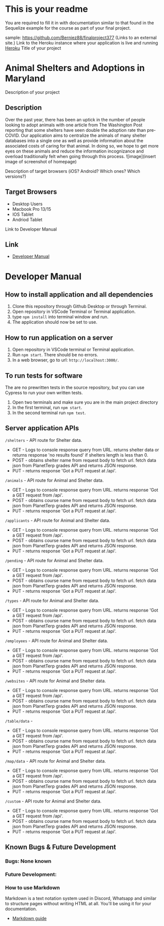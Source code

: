 # This is your readme
You are required to fill it in with documentation similar to that found in the Sequelize example for the course as part of your final project.

sample: https://github.com/Berniez88/finalproject377 (Links to an external site.)
Link to the Heroku instance where your application is live and running
[Heroku](https://dashboard.heroku.com/apps/powerful-plateau-48422)
Title of your project
# Animal Shelters and Adoptions in Maryland
Description of your project
## Description
Over the past year, there has been an uptick in the number of people looking to adopt animals with one article from The Washington Post reporting that some shelters have seen double the adoption rate than pre-COVID. Our application aims to centralize the animals of many shelter databases into a single one as well as provide information about the associated costs of caring for that animal. In doing so, we hope to get more eyes on these animals and reduce the information incognizance and overload traditionally felt when going through this process. 
![image](insert image of screenshot of homepage)

Description of target browsers (iOS? Android? Which ones? Which versions?)
## Target Browsers
* Desktop Users
* Macbook Pro 13/15 
* IOS Tablet
* Andriod Tablet   

Link to Developer Manual
## Link
* [Developer Manual]()
# Developer Manual
## How to install application and all dependencies
1. Clone this repository through Github Desktop or through Terminal.
2. Open repository in VSCode Terminal or Terminal application.
3. type ```npm install``` into terminal window and run.
4. The application should now be set to use.

## How to run application on a server
1. Open repository in VSCode terminal or Terminal application.
2. Run ```npm start```. There should be no errors.
3. In a web browser, go to url: ```http://localhost:3000/```.

## To run tests for software
The are no prewritten tests in the source repository, but you can use Cypress to run your own written tests.
1. Open two terminals and make sure you are in the main project directory
2. In the first terminal, run ```npm start```.
3. In the second terminal run ```npm test```.

## Server application APIs
```/shelters``` - API route for Shelter data.
* GET - Logs to console response query from URL. returns shelter data or returns response 'no results found' if shelters length is less than 0.
* POST - obtains shelter name from request body to fetch url. fetch data json from PlanetTerp grades API and returns JSON response. 
* PUT - returns response 'Got a PUT request at /api'.

```/animals``` - API route for Animal and Shelter data.
* GET - Logs to console response query from URL. returns response 'Got a GET request from /api'.
* POST - obtains course name from request body to fetch url. fetch data json from PlanetTerp grades API and returns JSON response. 
* PUT - returns response 'Got a PUT request at /api'.

```/applicants``` - API route for Animal and Shelter data.
* GET - Logs to console response query from URL. returns response 'Got a GET request from /api'.
* POST - obtains course name from request body to fetch url. fetch data json from PlanetTerp grades API and returns JSON response. 
* PUT - returns response 'Got a PUT request at /api'.

```/pending``` - API route for Animal and Shelter data.
* GET - Logs to console response query from URL. returns response 'Got a GET request from /api'.
* POST - obtains course name from request body to fetch url. fetch data json from PlanetTerp grades API and returns JSON response. 
* PUT - returns response 'Got a PUT request at /api'.

```/types``` - API route for Animal and Shelter data.
* GET - Logs to console response query from URL. returns response 'Got a GET request from /api'.
* POST - obtains course name from request body to fetch url. fetch data json from PlanetTerp grades API and returns JSON response. 
* PUT - returns response 'Got a PUT request at /api'.

```/employees``` - API route for Animal and Shelter data.
* GET - Logs to console response query from URL. returns response 'Got a GET request from /api'.
* POST - obtains course name from request body to fetch url. fetch data json from PlanetTerp grades API and returns JSON response. 
* PUT - returns response 'Got a PUT request at /api'.

```/websites``` - API route for Animal and Shelter data.
* GET - Logs to console response query from URL. returns response 'Got a GET request from /api'.
* POST - obtains course name from request body to fetch url. fetch data json from PlanetTerp grades API and returns JSON response. 
* PUT - returns response 'Got a PUT request at /api'.

```/table/data``` - 
* GET - Logs to console response query from URL. returns response 'Got a GET request from /api'.
* POST - obtains course name from request body to fetch url. fetch data json from PlanetTerp grades API and returns JSON response. 
* PUT - returns response 'Got a PUT request at /api'.

```/map/data``` - API route for Animal and Shelter data.
* GET - Logs to console response query from URL. returns response 'Got a GET request from /api'.
* POST - obtains course name from request body to fetch url. fetch data json from PlanetTerp grades API and returns JSON response. 
* PUT - returns response 'Got a PUT request at /api'.

```/custom``` - API route for Animal and Shelter data.
* GET - Logs to console response query from URL. returns response 'Got a GET request from /api'.
* POST - obtains course name from request body to fetch url. fetch data json from PlanetTerp grades API and returns JSON response. 
* PUT - returns response 'Got a PUT request at /api'.

## Known Bugs & Future Development
### Bugs: None known


### Future Development: 







### How to use Markdown
Markdown is a text notation system used in Discord, Whatsapp and similar to structure pages without writing HTML at all. You'll be using it for your documentation.
* [Markdown guide](https://www.markdownguide.org/cheat-sheet/)